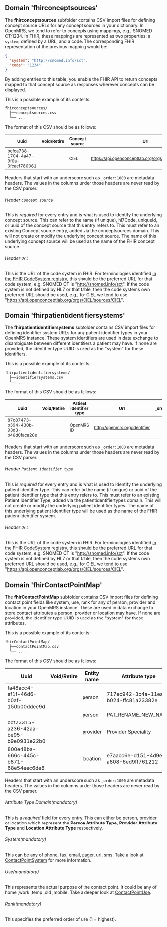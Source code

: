 ## Domain 'fhirconceptsources'

The **fhirconceptsources** subfolder contains CSV import files for defining concept source URLs for any concept sources in
your dictionary. In OpenMRS, we tend to refer to concepts using mappings, e.g., SNOMED CT:1234. In FHIR, these mappings are
represented as two properties: a `system`, defined by a URL, and a code. The corresponding FHIR representation of the
previous mapping would be:

```json
{
  "system": "http://snomed.info/sct",
  "code": "1234"
}
```

By adding entries to this table, you enable the FHIR API to return concepts mapped to that concept source as responses
wherever concepts can be displayed.

This is a possible example of its contents:
```bash
fhirconceptsources/
  ├──conceptsources.csv
  └── ...
```

The format of this CSV should be as follows:

| <sub>Uuid</sub> |<sub>Void/Retire</sub> | <sub>Concept source</sub> | <sub>Url</sub> | <sub>_order:1000</sub> |
| - | - | - | - | - |
| <sub>befca738-1704-4a47-9f6a-0fcacf786061</sub> | | <sub>CIEL</sub> | <sub>https://api.openconceptlab.org/orgs/CIEL/sources/CIEL</sub> | |

Headers that start with an underscore such as `_order:1000` are metadata headers. The values in the columns under those headers are never read by the CSV parser.

###### Header `Concept source`

This is *required* for every entry and is what is used to identify the underlying concept source.  This can refer to the name (if unique), hl7Code, uniqueId, or uuid of the concept source that this entry refers to. This must refer to an existing Concept source entry, added via the conceptsources domain.  This will not create or modify the underlying concept source. The name of this underlying concept source will be used as the name of the FHIR concept source.

###### Header `Url`

This is the URL of the code system in FHIR. For terminologies identified
[in the FHIR CodeSystem registry](https://www.hl7.org/fhir/terminologies-systems.html), this should be the preferred URL for
that code system, e.g. SNOMED CT is "http://snomed.info/sct". If the code system is not defined by HL7 or that table, then
the code systems own preferred URL should be used, e.g., for CIEL we tend to use
"https://api.openconceptlab.org/orgs/CIEL/sources/CIEL".

## Domain 'fhirpatientidentifiersystems'

The **fhirpatientidentifiersystems** subfolder contains CSV import files for defining identifier system URLs for any patient
identifier types in your OpenMRS instance. These system identifiers are used in data exchange to disambiguate between different
identifiers a patient may have. If none are provided, the identifier type UUID is used as the "system" for these identifiers.

This is a possible example of its contents:
```bash
fhirpatientidentifiersystems/
  ├──identifiersystems.csv
  └── ...
```

The format of this CSV should be as follows:

| <sub>Uuid</sub> |<sub>Void/Retire</sub> | <sub>Patient identifier type</sub> | <sub>Url</sub> | <sub>_order:1000</sub> |
| - | - | - | - | - |
| <sub>87c87473-b394-430b-93d3-b46d0faca26e</sub> | | <sub>OpenMRS ID</sub> | <sub>http://openmrs.org/identifier</sub> | |

Headers that start with an underscore such as `_order:1000` are metadata headers. The values in the columns under those headers are never read by the CSV parser.

###### Header `Patient identifier type`

This is *required* for every entry and is what is used to identify the underlying patient identifier type.  This can refer to the name (if unique) or uuid of the patient identifier type that this entry refers to. This must refer to an existing Patient Identifier Type, added via the patientidentifiertypes domain.  This will not create or modify the underlying patient identifier types. The name of this underlying patient identifier type will be used as the name of the FHIR patient identifier system.

###### Header `Url`

This is the URL of the code system in FHIR. For terminologies identified
[in the FHIR CodeSystem registry](https://www.hl7.org/fhir/terminologies-systems.html), this should be the preferred URL for
that code system, e.g. SNOMED CT is "http://snomed.info/sct". If the code system is not defined by HL7 or that table, then
the code systems own preferred URL should be used, e.g., for CIEL we tend to use
"https://api.openconceptlab.org/orgs/CIEL/sources/CIEL".

## Domain 'fhirContactPointMap'

The **fhirContactPointMap** subfolder contains CSV import files for defining contact point fields like system, use, rank for any of person, provider and location in your OpenMRS instance. 
These are used in data exchange to store contact attributes a person, provider or location may have. If none are provided, the identifier type UUID is used as the "system" for these attributes.

This is a possible example of its contents:
```bash
fhirContactPointMap/
  ├──contactPointMap.csv
  └── ...
```
The format of this CSV should be as follows:

| Uuid                                 | Void/Retire | Entity name | Attribute type                       | System | Use  | Rank | _order:1000 |
|--------------------------------------|-------------|-------------|--------------------------------------|--------|------|------|-------------|
| fa48acc4-ef1f-46d6-b0af-150b00ddee9d |             | person      | 717ec942-3c4a-11ea-b024-ffc81a23382e | PHONE  | WORK | 1    |             |
|                                      |             | person      | PAT_RENAME_NEW_NAME                  | PHONE  | HOME |      |             |
| bcf23315-a236-42aa-be95-b9e0931e22b0 |             | provider    | Provider Speciality                  | EMAIL  | HOME | 2    |             |
| 800e48ba-666c-445c-b871-68e54eec6de8 |             | location    | e7aacc6e-d151-4d9e-a808-6ed9ff761212 | PHONE  | TEMP | 3    |             |

Headers that start with an underscore such as `_order:1000` are metadata headers. The values in the columns under those headers are never read by the CSV parser.

###### Attribute Type Domain(mandatory)
This is a *required* field for every entry. This can either be person, provider or location which represent the **Person Attribute Type**, **Provider Attribute Type** and **Location Attribute Type** respectively.

###### System(mandatory)

This can be any of phone, fax, email, pager, url, sms. Take a look at [ContactPointSystem](https://www.hl7.org/fhir/valueset-contact-point-system.html) for more information.

###### Use(mandatory)

This represents the actual purpose of the contact point. It could be any of home ,work ,temp ,old ,mobile. Take a deeper look at [ContactPointUse](https://www.hl7.org/fhir/valueset-contact-point-use.html).

###### Rank(mandatory)

This specifies the preferred order of use (1 = highest).
